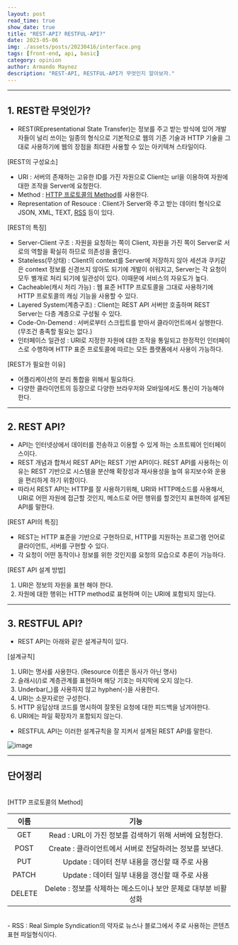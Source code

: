 ```yaml
---
layout: post
read_time: true
show_date: true
title: "REST-API? RESTFUL-API?"
date: 2023-05-06
img: ./assets/posts/20230416/interface.png
tags: [front-end, api, basic]
category: opinion
author: Armando Maynez
description: "REST-API, RESTFUL-API가 무엇인지 알아보자."
---
```

---
## 1. REST란 무엇인가?
- REST(REpresentational State Transfer)는 정보를 주고 받는 방식에 있어 개발자들이 널리 쓰이는 일종의 형식으로 기본적으로 웹의 기존 기술과 HTTP 기술을 그대로 사용하기에 웹의 장점을 최대한 사용할 수 있는 아키텍쳐 스타일이다.

[REST의 구성요소]
- URI : 서버의 존재하는 고유한 ID를 가진 자원으로 Client는 url을 이용하여 자원에 대한 조작을 Server에 요청한다.
- Method : [HTTP 프로토콜의 Method](#단어정리)를 사용한다.
- Representation of Resouce : Client가 Server와 주고 받는 데이터 형식으로 JSON, XML, TEXT, [RSS](#단어정리) 등이 있다.

[REST의 특징]
- Server-Client 구조 : 자원을 요청하는 쪽이 Client, 자원을 가진 쪽이 Server로 서로의 역할을 확실히 하므로 의존성을 줄인다.
- Stateless(무상태) : Client의 context를 Server에 저장하지 않아 세션과 쿠키같은 context 정보를 신경쓰지 않아도 되기에 개발이 쉬워지고, Server는 각 요청이 모두 별개로 처리 되기에 일관성이 있다. 이때문에 서비스의 자유도가 높다.
- Cacheable(캐시 처리 가능) : 웹 표준 HTTP 프로토콜을 그대로 사용하기에 HTTP 프로토콜의 캐싱 기능을 사용할 수 있다.
- Layered System(계층구조) : Client는 REST API 서버만 호출하며 REST Server는 다층 계층으로 구성될 수 있다.
- Code-On-Demend : 서버로부터 스크립트를 받아서 클라이언트에서 실행한다. (무조건 충족할 필요는 없다.)
- 인터페이스 일관성 : URI로 지정한 자원에 대한 조작을 통일되고 한정적인 인터페이스로 수행하며 HTTP 표준 프로토콜에 따르는 모든 플랫폼에서 사용이 가능하다.

[REST가 필요한 이유]
- 어플리케이션의 분리 통합을 위해서 필요하다.
- 다양한 클라이언트의 등장으로 다양한 브라우저와 모바일에서도 통신이 가능해야 한다.

---

## 2. REST API?
- API는 인터넷상에서 데이터를 전송하고 이용할 수 있게 하는 소프트웨어 인터페이스이다.
- REST 개념과 합쳐서 REST API는 REST 기반 API이다. REST API를 사용하는 이유는 REST 기반으로 시스템을 분산해 확장성과 재사용성을 높여 유지보수와 운용을 편리하게 하기 위함이다.
- 따라서 REST API는 HTTP를 잘 사용하기위해, URI와 HTTP메소드를 사용해서, URI로 어떤 자원에 접근할 것인지, 메소드로 어떤 행위를 할것인지 표현하여 설계된 API를 말한다.

[REST API의 특징]
- REST는 HTTP 표준을 기반으로 구현하므로, HTTP를 지원하는 프로그램 언어로 클라이언트, 서버를 구현할 수 있다.
- 각 요청이 어떤 동작이나 정보를 위한 것인지를 요청의 모습으로 추론이 가능하다.

[REST API 설계 방법]
1. URI은 정보의 자원을 표현 해야 한다.
2. 자원에 대한 행위는 HTTP method로 표현하며 이는 URI에 포함되지 않는다.

---

## 3. RESTFUL API?
- REST API는 아래와 같은 설계규칙이 있다.

[설계규칙]
1. URI는 명사를 사용한다. (Resource 이름은 동사가 아닌 명사)
2. 슬래시(/)로 계층관계를 표현하며 해당 기호는 마지막에 오지 않는다.
3. Underbar(_)를 사용하지 않고 hyphen(-)을 사용한다.
4. URI는 소문자로만 구성한다.
5. HTTP 응답상태 코드를 명시하여 잘못된 요청에 대한 피드백을 남겨야한다.
6. URI에는 파일 확장자가 포함되지 않는다.

- RESTFUL API는 이러한 설계규칙을 잘 지켜서 설계된 REST API를 말한다.

![image](https://velog.velcdn.com/images/gomuzom/post/4d78ca3b-d4ee-4723-b55b-6a12d5566e30/image.png)

---

## 단어정리
<br>
[HTTP 프로토콜의 Method]<br>

|이름|기능|
|:---:|:---:|
|GET|Read : URL이 가진 정보를 검색하기 위해 서버에 요청한다.|
|POST|Create : 클라이언트에서 서버로 전달하려는 정보를 보낸다.|
|PUT|Update : 데이터 전부 내용을 갱신할 때 주로 사용|
|PATCH|Update : 데이터 일부 내용을 갱신할 때 주로 사용|
|DELETE|Delete : 정보를 삭제하는 메소드이나 보안 문제로 대부분 비활성화|

<br>
- RSS : Real Simple Syndication의 약자로 뉴스나 블로그에서 주로 사용하는 콘텐츠 표현 파일형식이다.